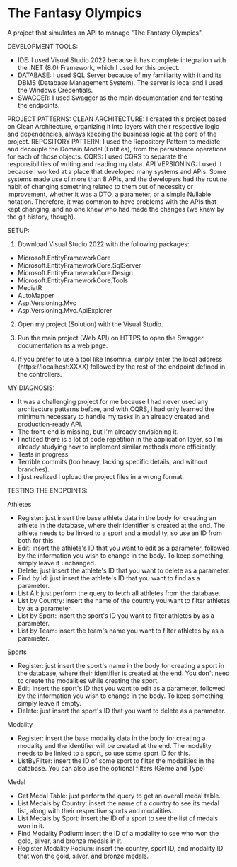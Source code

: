 # The Fantasy Olympics
A project that simulates an API to manage "The Fantasy Olympics".


DEVELOPMENT TOOLS:
- IDE: I used Visual Studio 2022 because it has complete integration with the .NET (8.0) Framework, which I used for this project.
- DATABASE: I used SQL Server because of my familiarity with it and its DBMS (Database Management System). The server is local and I used the Windows Credentials.
- SWAGGER: I used Swagger as the main documentation and for testing the endpoints.


PROJECT PATTERNS: 
CLEAN ARCHITECTURE: I created this project based on Clean Architecture, organizing it into layers with their respective logic and dependencies, always keeping the business logic at the core of the project.
REPOSITORY PATTERN: I used the Repository Pattern to mediate and decouple the Domain Model (Entities), from the persistence operations for each of those objects.
CQRS: I used CQRS to separate the responsibilities of writing and reading my data.
API VERSIONING: I used it because I worked at a place that developed many systems and APIs. Some systems made use of more than 8 APIs, and the developers had the routine habit of changing something related to them out of necessity or improvement, whether it was a DTO, a parameter, or a simple Nullable notation. Therefore, it was common to have problems with the APIs that kept changing, and no one knew who had made the changes (we knew by the git history, though).


SETUP:
1. Download Visual Studio 2022 with the following packages:
- Microsoft.EntityFrameworkCore
- Microsoft.EntityFrameworkCore.SqlServer
- Microsoft.EntityFrameworkCore.Design
- Microsoft.EntityFrameworkCore.Tools
- MediatR 
- AutoMapper
- Asp.Versioning.Mvc
- Asp.Versioning.Mvc.ApiExplorer

2. Open my project (Solution) with the Visual Studio.

3. Run the main project (Web API) on HTTPS to open the Swagger documentation as a web page.

4. If you prefer to use a tool like Insomnia, simply enter the local address (https://localhost:XXXX) followed by the rest of the endpoint defined in the controllers.


MY DIAGNOSIS:
- It was a challenging project for me because I had never used any architecture patterns before, and with CQRS, I had only learned the minimum necessary to handle my tasks in an already created and production-ready API.
- The front-end is missing, but I'm already envisioning it.
- I noticed there is a lot of code repetition in the application layer, so I'm already studying how to implement similar methods more efficiently.
- Tests in progress.
- Terrible commits (too heavy, lacking specific details, and without branches).
- I just realized I upload the project files in a wrong format.


TESTING THE ENDPOINTS:

Athletes
- Register: just insert the base athlete data in the body for creating an athlete in the database, where their identifier is created at the end. The athlete needs to be linked to a sport and a modality, so use an ID from both for this.
- Edit: insert the athlete's ID that you want to edit as a parameter, followed by the information you wish to change in the body. To keep something, simply leave it unchanged.
- Delete: just insert the athlete's ID that you want to delete as a parameter.
- Find by Id: just insert the athlete's ID that you want to find as a parameter.
- List All: just perform the query to fetch all athletes from the database.
- List by Country: insert the name of the country you want to filter athletes by as a parameter.
- List by Sport: insert the sport's ID you want to filter athletes by as a parameter.
- List by Team: insert the team's name you want to filter athletes by as a parameter.

Sports
- Register: just insert the sport's name in the body for creating a sport in the database, where their identifier is created at the end. You don't need to create the modalities while creating the sport.
- Edit: insert the sport's ID that you want to edit as a parameter, followed by the information you wish to change in the body. To keep something, simply leave it empty.
- Delete: just insert the sport's ID that you want to delete as a parameter.

Modality
- Register: insert the base modality data in the body for creating a modality and the identifier will be created at the end. The modality needs to be linked to a sport, so use some sport ID for this.
- ListByFilter: insert the ID of some sport to filter the modalities in the database. You can also use the optional filters (Genre and Type)

Medal
- Get Medal Table: just perform the query to get an overall medal table.
- List Medals by Country: insert the name of a country to see its medal list, along with their respective sports and modalities.
- List Medals by Sport: insert the ID of a sport to see the list of medals won in it.
- Find Modality Podium: insert the ID of a modality to see who won the gold, silver, and bronze medals in it.
- Register Modality Podium: insert the country, sport ID, and modality ID that won the gold, silver, and bronze medals.


